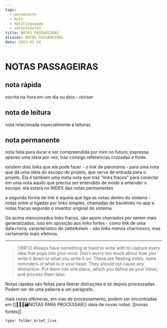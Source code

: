 ```yaml
---
tags:
  - permanente
  - meta
  - metalinguagem
  - zettelkasten
title: NOTAS PASSAGEIRAS 
aliases: NOTAS PASSAGEIRAS 
date: 2023-02-24
---
```

# NOTAS PASSAGEIRAS 
 
 ## nota rápida 
escrita na hora
em um dia ou dois - *revisar*

## nota de leitura
nota relacionada especialmente à leituras.

## nota permanente
nota feita para durar e ser compreendida por mim no futuro; expressa apenas uma ideia por vez, traz consigo referencias cruzadas e fonte.

existem dois links que ela pode fazer - o link de panorama - para uma nota que dá uma ideia do escopo do projeto, que serve de entrada para o projeto. Ela é também uma meta nota que traz "links fracos" para conectar em uma nota aquilo que precisa ser entendido de modo a entender o escopo. ela estará no INDEX das notas permanentes

a segunda forma de link é aquela que liga as notas dentro do sistema - notas entre si ligadas por links simples, chamadas de backlinks no app e notas fracas segundo o inventor original do sistema.

Os acima mencionados links fracos, são assim chamados por serem mais generalizados. isso em oposição aos links fortes - como link de uma data+hora, caracteristico do zettelkstein - são links menos charmosos, mas certamente mais efetivos.

---

>[!INFO] Always have something at hand to write with to capture every idea that pops into your mind. Don’t worry too much about how you write it down or what you write it on. These are fleeting notes, mere reminders of what is in your head. They should not cause any distraction. Put them into one place, which you define as your inbox, and process them later.

Notas rápidas são feitas para liberar distrações e só depois processadas. Podem ser de uma palavra a um parágrafo.

mais notas efêmeras, em vias de processamento, podem ser encontradas em [[👨🏻‍💻🗃️NOTAS PARA PROCESSAR]]
ideia de novas notas:
[[novas fontes]]
```ccard
type: folder_brief_live
```
 
